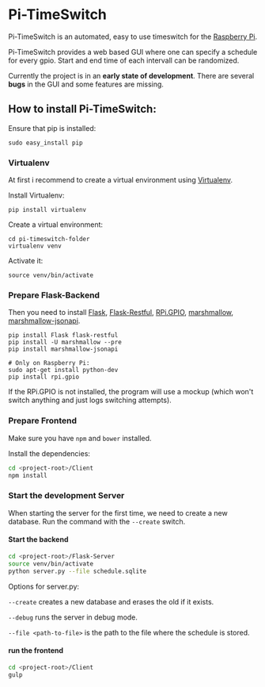 # Pi-TimeSwitch
Pi-TimeSwitch is an automated, easy to use timeswitch for the [Raspberry Pi](https://www.raspberrypi.org).

Pi-TimeSwitch provides a web based GUI where one can specify a schedule for every gpio. Start and end time of each intervall can be randomized.

Currently the project is in an **early state of development**. There are several **bugs** in the GUI and some features are missing.

## How to install Pi-TimeSwitch:

Ensure that pip is installed:

~~~
sudo easy_install pip
~~~

### Virtualenv

At first i recommend to create a virtual environment using [Virtualenv](https://virtualenv.pypa.io/en/stable/).

Install Virtualenv:

~~~
pip install virtualenv
~~~

Create a virtual environment:

~~~
cd pi-timeswitch-folder
virtualenv venv
~~~
Activate it:

~~~
source venv/bin/activate
~~~

### Prepare Flask-Backend

Then you need to install [Flask](http://flask.pocoo.org), [Flask-Restful](http://flask-restful.readthedocs.org/en/0.3.4/), [RPi.GPIO](https://pypi.python.org/pypi/RPi.GPIO), [marshmallow](http://marshmallow.readthedocs.org/en/latest/), [marshmallow-jsonapi](https://marshmallow-jsonapi.readthedocs.org/en/latest/).

~~~
pip install Flask flask-restful
pip install -U marshmallow --pre
pip install marshmallow-jsonapi

# Only on Raspberry Pi:
sudo apt-get install python-dev  
pip install rpi.gpio
~~~

If the RPi.GPIO is not installed, the program will use a mockup (which won't switch anything and just logs switching attempts).

### Prepare Frontend

Make sure you have `npm` and `bower` installed.

Install the dependencies:

```bash
cd <project-root>/Client
npm install
```

###  Start the development Server

When starting the server for the first time, we need to create a new database. Run the command with the `--create` switch.

#### Start the backend

~~~bash
cd <project-root>/Flask-Server
source venv/bin/activate
python server.py --file schedule.sqlite
~~~

Options for server.py:

`--create` creates a new database and erases the old if it exists.

`--debug` runs the server in debug mode.

`--file <path-to-file>` is the path to the file where the schedule is stored.

#### run the frontend

```bash
cd <project-root>/Client
gulp
```
